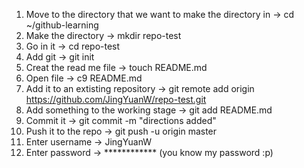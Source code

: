 1. Move to the directory that we want to make the directory in -> cd ~/github-learning
2. Make the directory -> mkdir repo-test
3. Go in it -> cd repo-test
4. Add git -> git init
5. Creat the read me file -> touch README.md
6. Open file -> c9 README.md
7. Add it to an extisting repository -> git remote add origin https://github.com/JingYuanW/repo-test.git
8. Add something to the working stage -> git add README.md
9. Commit it -> git commit -m "directions added"
10. Push it to the repo -> git push -u origin master
11. Enter username -> JingYuanW
12. Enter password -> ************ (you know my password :p)